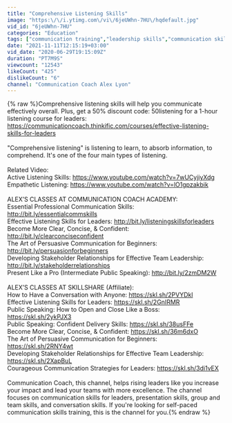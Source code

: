 ```yaml
---
title: "Comprehensive Listening Skills"
image: "https:\/\/i.ytimg.com\/vi\/6jeUWhn-7HU\/hqdefault.jpg"
vid_id: "6jeUWhn-7HU"
categories: "Education"
tags: ["communication training","leadership skills","communication skills"]
date: "2021-11-11T12:15:19+03:00"
vid_date: "2020-06-29T19:15:09Z"
duration: "PT7M9S"
viewcount: "12543"
likeCount: "425"
dislikeCount: "6"
channel: "Communication Coach Alex Lyon"
---
```

{% raw %}Comprehensive listening skills will help you communicate effectively overall. Plus, get a 50% discount code: 50listening for a 1-hour listening course for leaders: <a rel="nofollow" target="blank" href="https://communicationcoach.thinkific.com/courses/effective-listening-skills-for-leaders">https://communicationcoach.thinkific.com/courses/effective-listening-skills-for-leaders</a> <br /><br />&quot;Comprehensive listening&quot; is listening to learn, to absorb information, to comprehend. It's one of the four main types of listening. <br /><br />Related Video: <br />Active Listening Skills: <a rel="nofollow" target="blank" href="https://www.youtube.com/watch?v=7wUCyjiyXdg">https://www.youtube.com/watch?v=7wUCyjiyXdg</a><br />Empathetic Listening: <a rel="nofollow" target="blank" href="https://www.youtube.com/watch?v=lO1gpzakbik">https://www.youtube.com/watch?v=lO1gpzakbik</a><br /><br />ALEX’S CLASSES AT COMMUNICATION COACH ACADEMY:<br />Essential Professional Communication Skills: <a rel="nofollow" target="blank" href="http://bit.ly/essentialcommskills">http://bit.ly/essentialcommskills</a> <br />Effective Listening Skills for Leaders: <a rel="nofollow" target="blank" href="http://bit.ly/listeningskillsforleaders">http://bit.ly/listeningskillsforleaders</a> <br />Become More Clear, Concise, &amp; Confident: <a rel="nofollow" target="blank" href="http://bit.ly/clearconciseconfident">http://bit.ly/clearconciseconfident</a> <br />The Art of Persuasive Communication for Beginners: <a rel="nofollow" target="blank" href="http://bit.ly/persuasionforbeginners">http://bit.ly/persuasionforbeginners</a> <br />Developing Stakeholder Relationships for Effective Team Leadership: <a rel="nofollow" target="blank" href="http://bit.ly/stakeholderrelationships">http://bit.ly/stakeholderrelationships</a> <br />Present Like a Pro (Intermediate Public Speaking): <a rel="nofollow" target="blank" href="http://bit.ly/2zmDM2W">http://bit.ly/2zmDM2W</a> <br /><br />ALEX’S CLASSES AT SKILLSHARE (Affiliate):<br />How to Have a Conversation with Anyone: <a rel="nofollow" target="blank" href="https://skl.sh/2PVYDkl">https://skl.sh/2PVYDkl</a><br />Effective Listening Skills for Leaders: <a rel="nofollow" target="blank" href="https://skl.sh/2GnIRMR">https://skl.sh/2GnIRMR</a> <br />Public Speaking: How to Open and Close Like a Boss: <a rel="nofollow" target="blank" href="https://skl.sh/2ykPJX3">https://skl.sh/2ykPJX3</a><br />Public Speaking: Confident Delivery Skills: <a rel="nofollow" target="blank" href="https://skl.sh/38usFFe">https://skl.sh/38usFFe</a> <br />Become More Clear, Concise, &amp; Confident: <a rel="nofollow" target="blank" href="https://skl.sh/36m6dxO">https://skl.sh/36m6dxO</a><br />The Art of Persuasive Communication for Beginners: <a rel="nofollow" target="blank" href="https://skl.sh/2RNY4wt">https://skl.sh/2RNY4wt</a> <br />Developing Stakeholder Relationships for Effective Team Leadership: <a rel="nofollow" target="blank" href="https://skl.sh/2XapBuL">https://skl.sh/2XapBuL</a><br />Courageous Communication Strategies for Leaders: <a rel="nofollow" target="blank" href="https://skl.sh/3di1vEX">https://skl.sh/3di1vEX</a> <br /><br />Communication Coach, this channel, helps rising leaders like you increase your impact and lead your teams with more excellence. The channel focuses on communication skills for leaders, presentation skills, group and team skills, and conversation skills. If you're looking for self-paced communication skills training, this is the channel for you.{% endraw %}
